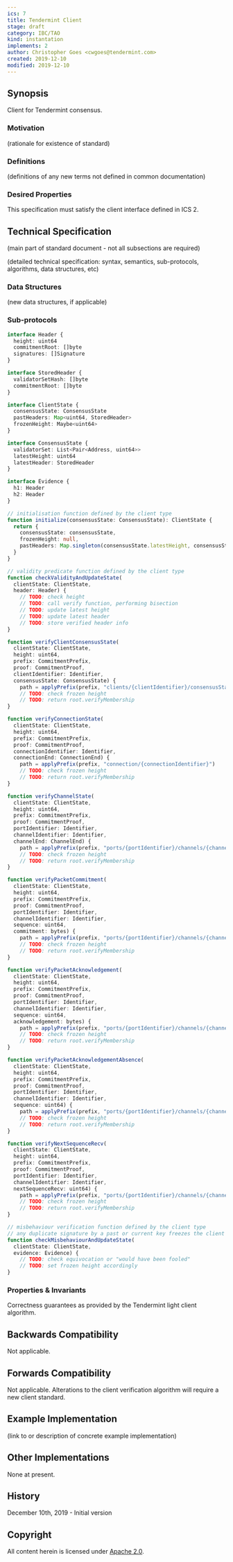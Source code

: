 ```yaml
---
ics: 7
title: Tendermint Client
stage: draft
category: IBC/TAO
kind: instantation
implements: 2
author: Christopher Goes <cwgoes@tendermint.com>
created: 2019-12-10
modified: 2019-12-10
---
```


## Synopsis

Client for Tendermint consensus.

### Motivation

(rationale for existence of standard)

### Definitions

(definitions of any new terms not defined in common documentation)

### Desired Properties

This specification must satisfy the client interface defined in ICS 2.

## Technical Specification

(main part of standard document - not all subsections are required)

(detailed technical specification: syntax, semantics, sub-protocols, algorithms, data structures, etc)

### Data Structures

(new data structures, if applicable)

### Sub-protocols

```typescript
interface Header {
  height: uint64
  commitmentRoot: []byte
  signatures: []Signature
}

interface StoredHeader {
  validatorSetHash: []byte
  commitmentRoot: []byte
}

interface ClientState {
  consensusState: ConsensusState
  pastHeaders: Map<uint64, StoredHeader>
  frozenHeight: Maybe<uint64>
}

interface ConsensusState {
  validatorSet: List<Pair<Address, uint64>>
  latestHeight: uint64
  latestHeader: StoredHeader
}

interface Evidence {
  h1: Header
  h2: Header
}

// initialisation function defined by the client type
function initialize(consensusState: ConsensusState): ClientState {
  return {
    consensusState: consensusState,
    frozenHeight: null,
    pastHeaders: Map.singleton(consensusState.latestHeight, consensusState.latestHeader)
  }
}

// validity predicate function defined by the client type
function checkValidityAndUpdateState(
  clientState: ClientState,
  header: Header) {
    // TODO: check height
    // TODO: call verify function, performing bisection
    // TODO: update latest height
    // TODO: update latest header
    // TODO: store verified header info
}

function verifyClientConsensusState(
  clientState: ClientState,
  height: uint64,
  prefix: CommitmentPrefix,
  proof: CommitmentProof,
  clientIdentifier: Identifier,
  consensusState: ConsensusState) {
    path = applyPrefix(prefix, "clients/{clientIdentifier}/consensusState")
    // TODO: check frozen height
    // TODO: return root.verifyMembership
}

function verifyConnectionState(
  clientState: ClientState,
  height: uint64,
  prefix: CommitmentPrefix,
  proof: CommitmentProof,
  connectionIdentifier: Identifier,
  connectionEnd: ConnectionEnd) {
    path = applyPrefix(prefix, "connection/{connectionIdentifier}")
    // TODO: check frozen height
    // TODO: return root.verifyMembership
}

function verifyChannelState(
  clientState: ClientState,
  height: uint64,
  prefix: CommitmentPrefix,
  proof: CommitmentProof,
  portIdentifier: Identifier,
  channelIdentifier: Identifier,
  channelEnd: ChannelEnd) {
    path = applyPrefix(prefix, "ports/{portIdentifier}/channels/{channelIdentifier}")
    // TODO: check frozen height
    // TODO: return root.verifyMembership
}

function verifyPacketCommitment(
  clientState: ClientState,
  height: uint64,
  prefix: CommitmentPrefix,
  proof: CommitmentProof,
  portIdentifier: Identifier,
  channelIdentifier: Identifier,
  sequence: uint64,
  commitment: bytes) {
    path = applyPrefix(prefix, "ports/{portIdentifier}/channels/{channelIdentifier}/packets/{sequence}")
    // TODO: check frozen height
    // TODO: return root.verifyMembership
}

function verifyPacketAcknowledgement(
  clientState: ClientState,
  height: uint64,
  prefix: CommitmentPrefix,
  proof: CommitmentProof,
  portIdentifier: Identifier,
  channelIdentifier: Identifier,
  sequence: uint64,
  acknowledgement: bytes) {
    path = applyPrefix(prefix, "ports/{portIdentifier}/channels/{channelIdentifier}/acknowledgements/{sequence}")
    // TODO: check frozen height
    // TODO: return root.verifyMembership
}

function verifyPacketAcknowledgementAbsence(
  clientState: ClientState,
  height: uint64,
  prefix: CommitmentPrefix,
  proof: CommitmentProof,
  portIdentifier: Identifier,
  channelIdentifier: Identifier,
  sequence: uint64) {
    path = applyPrefix(prefix, "ports/{portIdentifier}/channels/{channelIdentifier}/acknowledgements/{sequence}")
    // TODO: check frozen height
    // TODO: return root.verifyMembership
}

function verifyNextSequenceRecv(
  clientState: ClientState,
  height: uint64,
  prefix: CommitmentPrefix,
  proof: CommitmentProof,
  portIdentifier: Identifier,
  channelIdentifier: Identifier,
  nextSequenceRecv: uint64) {
    path = applyPrefix(prefix, "ports/{portIdentifier}/channels/{channelIdentifier}/nextSequenceRecv")
    // TODO: check frozen height
    // TODO: return root.verifyMembership
}

// misbehaviour verification function defined by the client type
// any duplicate signature by a past or current key freezes the client
function checkMisbehaviourAndUpdateState(
  clientState: ClientState,
  evidence: Evidence) {
    // TODO: check equivocation or "would have been fooled"
    // TODO: set frozen height accordingly
}
```

### Properties & Invariants

Correctness guarantees as provided by the Tendermint light client algorithm.

## Backwards Compatibility

Not applicable.

## Forwards Compatibility

Not applicable. Alterations to the client verification algorithm will require a new client standard.

## Example Implementation

(link to or description of concrete example implementation)

## Other Implementations

None at present.

## History

December 10th, 2019 - Initial version

## Copyright

All content herein is licensed under [Apache 2.0](https://www.apache.org/licenses/LICENSE-2.0).

